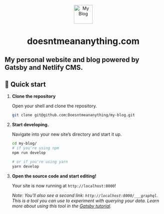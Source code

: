 <p align="center">
  <a href="https://www.doesntmeananything.com">
    <img alt="My Blog" src="http://www.doesntmeananything.com/icons/icon-144x144.png" width="60"/>
  </a>
</p>
<h1 align="center">
  doesntmeananything.com
</h1>

## My personal website and blog powered by Gatsby and Netlify CMS.

## 🚀 Quick start

1. **Clone the repository**

   Open your shell and clone the repository.

   ```sh
   git clone git@github.com:Doesntmeananything/my-blog.git
   ```

1. **Start developing.**

   Navigate into your new site’s directory and start it up.

   ```sh
   cd my-blog/
   # if you're using npm
   npm run develop

   # or if you're using yarn
   yarn develop
   ```

1. **Open the source code and start editing!**

   Your site is now running at `http://localhost:8000`!

   _Note: You'll also see a second link: _`http://localhost:8000/___graphql`_. This is a tool you can use to experiment with querying your data. Learn more about using this tool in the [Gatsby tutorial](https://www.gatsbyjs.org/tutorial/part-five/#introducing-graphiql)._
